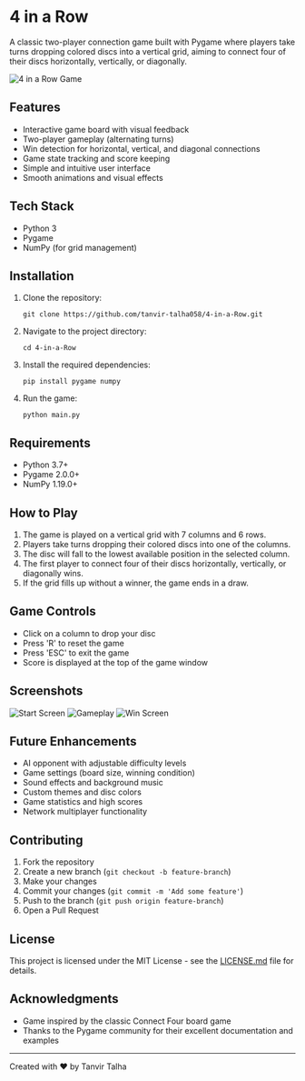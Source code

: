 # 4 in a Row

A classic two-player connection game built with Pygame where players take turns dropping colored discs into a vertical grid, aiming to connect four of their discs horizontally, vertically, or diagonally.

![4 in a Row Game](https://github.com/tanvir-talha058/4-in-a-Row/raw/main/screenshots/gameplay.png)

## Features

- Interactive game board with visual feedback
- Two-player gameplay (alternating turns)
- Win detection for horizontal, vertical, and diagonal connections
- Game state tracking and score keeping
- Simple and intuitive user interface
- Smooth animations and visual effects

## Tech Stack

- Python 3
- Pygame
- NumPy (for grid management)

## Installation

1. Clone the repository:
   ```
   git clone https://github.com/tanvir-talha058/4-in-a-Row.git
   ```

2. Navigate to the project directory:
   ```
   cd 4-in-a-Row
   ```

3. Install the required dependencies:
   ```
   pip install pygame numpy
   ```

4. Run the game:
   ```
   python main.py
   ```

## Requirements

- Python 3.7+
- Pygame 2.0.0+
- NumPy 1.19.0+

## How to Play

1. The game is played on a vertical grid with 7 columns and 6 rows.
2. Players take turns dropping their colored discs into one of the columns.
3. The disc will fall to the lowest available position in the selected column.
4. The first player to connect four of their discs horizontally, vertically, or diagonally wins.
5. If the grid fills up without a winner, the game ends in a draw.

## Game Controls

- Click on a column to drop your disc
- Press 'R' to reset the game
- Press 'ESC' to exit the game
- Score is displayed at the top of the game window

## Screenshots

![Start Screen](https://github.com/tanvir-talha058/4-in-a-Row/raw/main/screenshots/start-screen.png)
![Gameplay](https://github.com/tanvir-talha058/4-in-a-Row/raw/main/screenshots/mid-game.png)
![Win Screen](https://github.com/tanvir-talha058/4-in-a-Row/raw/main/screenshots/win-screen.png)



## Future Enhancements

- AI opponent with adjustable difficulty levels
- Game settings (board size, winning condition)
- Sound effects and background music
- Custom themes and disc colors
- Game statistics and high scores
- Network multiplayer functionality

## Contributing

1. Fork the repository
2. Create a new branch (`git checkout -b feature-branch`)
3. Make your changes
4. Commit your changes (`git commit -m 'Add some feature'`)
5. Push to the branch (`git push origin feature-branch`)
6. Open a Pull Request

## License

This project is licensed under the MIT License - see the [LICENSE.md](LICENSE.md) file for details.

## Acknowledgments

- Game inspired by the classic Connect Four board game
- Thanks to the Pygame community for their excellent documentation and examples

---

Created with ❤️ by Tanvir Talha
